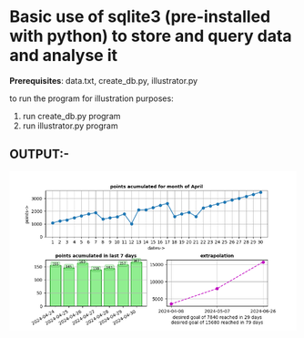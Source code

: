 # Basic use of sqlite3 (pre-installed with python) to store and query data and analyse it

__Prerequisites__: data.txt, create_db.py, illustrator.py

to run the program for illustration purposes:
1) run create_db.py program
2) run illustrator.py program

## OUTPUT:-
![output](https://github.com/legacy-comp/Projects/blob/63efd4009d36940379d4d9ad1803368834f64e64/dbms/assets/Figure.png)
